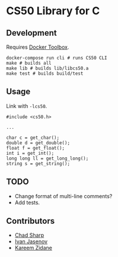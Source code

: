 # CS50 Library for C

## Development

Requires [Docker Toolbox](https://www.docker.com/products/docker-toolbox).

    docker-compose run cli # runs CS50 CLI
    make # builds all
    make lib # builds lib/libcs50.a
    make test # builds build/test

## Usage

Link with `-lcs50`.

    #include <cs50.h>

    ...

    char c = get_char();
    double d = get_double();
    float f = get_float();
    int i = get_int();
    long long ll = get_long_long();
    string s = get_string();

## TODO

*   Change format of multi-line comments?
*   Add tests.

## Contributors

*   [Chad Sharp](https://github.com/crossroads1112)
*   [Ivan Jasenov](https://github.com/IvanJasenov)
*   [Kareem Zidane](https://github.com/kzidane)
